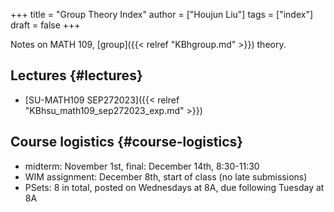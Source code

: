 +++
title = "Group Theory Index"
author = ["Houjun Liu"]
tags = ["index"]
draft = false
+++

Notes on MATH 109, [group]({{< relref "KBhgroup.md" >}}) theory.


## Lectures {#lectures}

-   [SU-MATH109 SEP272023]({{< relref "KBhsu_math109_sep272023_exp.md" >}})


## Course logistics {#course-logistics}

-   midterm: November 1st, final: December 14th, 8:30-11:30
-   WIM assignment: December 8th, start of class (no late submissions)
-   PSets: 8 in total, posted on Wednesdays at 8A, due following Tuesday at 8A
